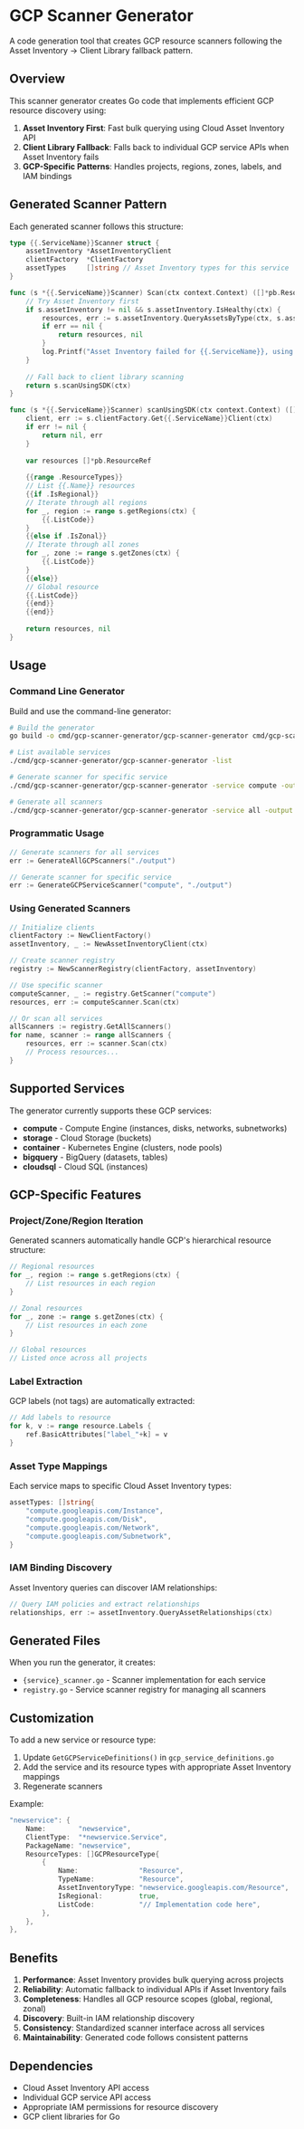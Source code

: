 # GCP Scanner Generator

A code generation tool that creates GCP resource scanners following the Asset Inventory → Client Library fallback pattern.

## Overview

This scanner generator creates Go code that implements efficient GCP resource discovery using:

1. **Asset Inventory First**: Fast bulk querying using Cloud Asset Inventory API
2. **Client Library Fallback**: Falls back to individual GCP service APIs when Asset Inventory fails
3. **GCP-Specific Patterns**: Handles projects, regions, zones, labels, and IAM bindings

## Generated Scanner Pattern

Each generated scanner follows this structure:

```go
type {{.ServiceName}}Scanner struct {
    assetInventory *AssetInventoryClient
    clientFactory  *ClientFactory
    assetTypes     []string // Asset Inventory types for this service
}

func (s *{{.ServiceName}}Scanner) Scan(ctx context.Context) ([]*pb.ResourceRef, error) {
    // Try Asset Inventory first
    if s.assetInventory != nil && s.assetInventory.IsHealthy(ctx) {
        resources, err := s.assetInventory.QueryAssetsByType(ctx, s.assetTypes)
        if err == nil {
            return resources, nil
        }
        log.Printf("Asset Inventory failed for {{.ServiceName}}, using client library: %v", err)
    }
    
    // Fall back to client library scanning
    return s.scanUsingSDK(ctx)
}

func (s *{{.ServiceName}}Scanner) scanUsingSDK(ctx context.Context) ([]*pb.ResourceRef, error) {
    client, err := s.clientFactory.Get{{.ServiceName}}Client(ctx)
    if err != nil {
        return nil, err
    }
    
    var resources []*pb.ResourceRef
    
    {{range .ResourceTypes}}
    // List {{.Name}} resources
    {{if .IsRegional}}
    // Iterate through all regions
    for _, region := range s.getRegions(ctx) {
        {{.ListCode}}
    }
    {{else if .IsZonal}}
    // Iterate through all zones
    for _, zone := range s.getZones(ctx) {
        {{.ListCode}}
    }
    {{else}}
    // Global resource
    {{.ListCode}}
    {{end}}
    {{end}}
    
    return resources, nil
}
```

## Usage

### Command Line Generator

Build and use the command-line generator:

```bash
# Build the generator
go build -o cmd/gcp-scanner-generator/gcp-scanner-generator cmd/gcp-scanner-generator/main.go

# List available services
./cmd/gcp-scanner-generator/gcp-scanner-generator -list

# Generate scanner for specific service
./cmd/gcp-scanner-generator/gcp-scanner-generator -service compute -output ./generated

# Generate all scanners
./cmd/gcp-scanner-generator/gcp-scanner-generator -service all -output ./generated
```

### Programmatic Usage

```go
// Generate scanners for all services
err := GenerateAllGCPScanners("./output")

// Generate scanner for specific service
err := GenerateGCPServiceScanner("compute", "./output")
```

### Using Generated Scanners

```go
// Initialize clients
clientFactory := NewClientFactory()
assetInventory, _ := NewAssetInventoryClient(ctx)

// Create scanner registry
registry := NewScannerRegistry(clientFactory, assetInventory)

// Use specific scanner
computeScanner, _ := registry.GetScanner("compute")
resources, err := computeScanner.Scan(ctx)

// Or scan all services
allScanners := registry.GetAllScanners()
for name, scanner := range allScanners {
    resources, err := scanner.Scan(ctx)
    // Process resources...
}
```

## Supported Services

The generator currently supports these GCP services:

- **compute** - Compute Engine (instances, disks, networks, subnetworks)
- **storage** - Cloud Storage (buckets)  
- **container** - Kubernetes Engine (clusters, node pools)
- **bigquery** - BigQuery (datasets, tables)
- **cloudsql** - Cloud SQL (instances)

## GCP-Specific Features

### Project/Zone/Region Iteration

Generated scanners automatically handle GCP's hierarchical resource structure:

```go
// Regional resources
for _, region := range s.getRegions(ctx) {
    // List resources in each region
}

// Zonal resources  
for _, zone := range s.getZones(ctx) {
    // List resources in each zone
}

// Global resources
// Listed once across all projects
```

### Label Extraction

GCP labels (not tags) are automatically extracted:

```go
// Add labels to resource
for k, v := range resource.Labels {
    ref.BasicAttributes["label_"+k] = v
}
```

### Asset Type Mappings

Each service maps to specific Cloud Asset Inventory types:

```go
assetTypes: []string{
    "compute.googleapis.com/Instance",
    "compute.googleapis.com/Disk", 
    "compute.googleapis.com/Network",
    "compute.googleapis.com/Subnetwork",
}
```

### IAM Binding Discovery

Asset Inventory queries can discover IAM relationships:

```go
// Query IAM policies and extract relationships
relationships, err := assetInventory.QueryAssetRelationships(ctx)
```

## Generated Files

When you run the generator, it creates:

- `{service}_scanner.go` - Scanner implementation for each service
- `registry.go` - Service scanner registry for managing all scanners

## Customization

To add a new service or resource type:

1. Update `GetGCPServiceDefinitions()` in `gcp_service_definitions.go`
2. Add the service and its resource types with appropriate Asset Inventory mappings
3. Regenerate scanners

Example:

```go
"newservice": {
    Name:        "newservice",
    ClientType:  "*newservice.Service", 
    PackageName: "newservice",
    ResourceTypes: []GCPResourceType{
        {
            Name:               "Resource",
            TypeName:           "Resource",
            AssetInventoryType: "newservice.googleapis.com/Resource",
            IsRegional:         true,
            ListCode:           "// Implementation code here",
        },
    },
},
```

## Benefits

1. **Performance**: Asset Inventory provides bulk querying across projects
2. **Reliability**: Automatic fallback to individual APIs if Asset Inventory fails
3. **Completeness**: Handles all GCP resource scopes (global, regional, zonal)
4. **Discovery**: Built-in IAM relationship discovery
5. **Consistency**: Standardized scanner interface across all services
6. **Maintainability**: Generated code follows consistent patterns

## Dependencies

- Cloud Asset Inventory API access
- Individual GCP service API access  
- Appropriate IAM permissions for resource discovery
- GCP client libraries for Go